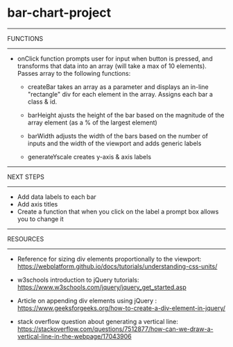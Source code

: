 # bar-chart-project


*********
FUNCTIONS
*********
- onClick function prompts user for input when button is pressed, and transforms that data into an array (will take a max of 10 elements). Passes array to the following functions:

    - createBar takes an array as a parameter and displays an in-line "rectangle" div for each element in the array. Assigns each bar a class & id.

    - barHeight ajusts the height of the bar based on the magnitude of the array element (as a % of the largest element)

    - barWidth adjusts the width of the bars based on the number of inputs and the width of the viewport and adds generic labels

    - generateYscale creates y-axis & axis labels


**********
NEXT STEPS
**********
- Add data labels to each bar
- Add axis titles
- Create a function that when you click on the label a prompt box allows you to change it

*********
RESOURCES
*********
- Reference for sizing div elements proportionally to the viewport:  https://webplatform.github.io/docs/tutorials/understanding-css-units/

- w3schools introduction to jQuery tutorials: https://www.w3schools.com/jquery/jquery_get_started.asp

- Article on appending div elements using jQuery : 
https://www.geeksforgeeks.org/how-to-create-a-div-element-in-jquery/

- stack overflow question about generating a vertical line:
https://stackoverflow.com/questions/7512877/how-can-we-draw-a-vertical-line-in-the-webpage/17043906

